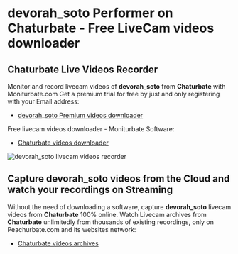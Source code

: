 # devorah_soto Performer on Chaturbate - Free LiveCam videos downloader

## Chaturbate Live Videos Recorder

Monitor and record livecam videos of **devorah_soto** from **Chaturbate** with Moniturbate.com
Get a premium trial for free by just and only registering with your Email address:
* [devorah_soto Premium videos downloader](https://moniturbate.com/request-demo-licence-key.html)

Free livecam videos downloader - Moniturbate Software:
* [Chaturbate videos downloader](https://moniturbate.com/moniturbate-download-software.html)

![devorah_soto livecam videos recorder](https://peachurnet.com/templates/moniturbate-software.png)


## Capture devorah_soto videos from the Cloud and watch your recordings on Streaming

Without the need of downloading a software, capture **devorah_soto** livecam videos from **Chaturbate** 100% online.
Watch Livecam archives from **Chaturbate** unlimitedly from thousands of existing recordings, only on Peachurbate.com and its websites network:
* [Chaturbate videos archives](https://peachurnet.com/)